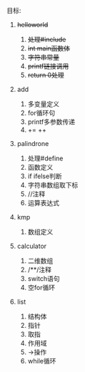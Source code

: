 目标:

1. ~~helloworld~~ 

   1. ~~处理#include~~
   2.  ~~int main函数体~~
   3. ~~字符串常量~~
   4. ~~printf链接调用~~
   5. ~~return 0处理~~

2. add

   1. 多变量定义
   2. for循环句
   3. printf多参数传递
   4. += ++

3. palindrone

   1. 处理#define
   2. 函数定义
   3. if ifelse判断
   4. 字符串数组取下标
   5. //注释
   6. 运算表达式

4. kmp

   1. 数组定义

5. calculator

   1. 二维数组
   2. /**/注释
   3. switch语句
   4. 空for循环

6. list

   1. 结构体
   2. 指针
   3. 取指
   4. 作用域
   5. ->操作
   6. while循环

   ​	